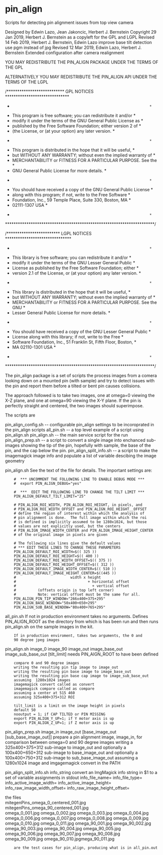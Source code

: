 # pin_align
Scripts for detecting pin alignment issues from top view camera

Designed by Edwin Lazo, Jean Jakoncic, Herbert J. Bernstein
Copyright 29 Jan 2019, Herbert J. Bernstein
as a copyleft for the GPL and LGPL
Revised 14 Feb 2019, Herbert J. Bernstein, Edwin Lazo
  improve base tilt detection
  use pgm instead of jpg
Revised 12 Mar 2019, Edwin Lazo, Herbert J. Bernstein
  Extended configuration after camera realignment

 YOU MAY REDISTRIBUTE THE PIN_ALIGN PACKAGE UNDER THE TERMS OF THE GPL
                     
 ALTERNATIVELY YOU MAY REDISTRIBUTE THE PIN_ALIGN API UNDER THE TERMS
 OF THE LGPL

/*************************** GPL NOTICES ******************************
 *                                                                    *
 * This program is free software; you can redistribute it and/or      *
 * modify it under the terms of the GNU General Public License as     *
 * published by the Free Software Foundation; either version 2 of     *
 * (the License, or (at your option) any later version.               *
 *                                                                    *
 * This program is distributed in the hope that it will be useful,    *
 * but WITHOUT ANY WARRANTY; without even the implied warranty of     *
 * MERCHANTABILITY or FITNESS FOR A PARTICULAR PURPOSE.  See the      *
 * GNU General Public License for more details.                       *
 *                                                                    *
 * You should have received a copy of the GNU General Public License  *
 * along with this program; if not, write to the Free Software        *
 * Foundation, Inc., 59 Temple Place, Suite 330, Boston, MA           *
 * 02111-1307  USA                                                    *
 *                                                                    *
 **********************************************************************/

/************************* LGPL NOTICES *******************************
 *                                                                    *
 * This library is free software; you can redistribute it and/or      *
 * modify it under the terms of the GNU Lesser General Public         *
 * License as published by the Free Software Foundation; either       *
 * version 2.1 of the License, or (at your option) any later version. *
 *                                                                    *
 * This library is distributed in the hope that it will be useful,    *
 * but WITHOUT ANY WARRANTY; without even the implied warranty of     *
 * MERCHANTABILITY or FITNESS FOR A PARTICULAR PURPOSE.  See the GNU  *
 * Lesser General Public License for more details.                    *
 *                                                                    *
 * You should have received a copy of the GNU Lesser General Public   *
 * License along with this library; if not, write to the Free         *
 * Software Foundation, Inc., 51 Franklin St, Fifth Floor, Boston,    *
 * MA  02110-1301  USA                                                *
 *                                                                    *
 **********************************************************************/

 The pin_align package is a set of scripts the process images from
a comera looking down on a mounted pin (with sample) and try to detect
issues with the pin and report them before a tilted or bent pin causes
collisions.

  The approach followed is to take two images, one at omega=0 viewing the
X-Z plane, and one at omega=90 viewing the X-Y plane.  If the pin is
perfectly straight and centered, the two images should superimpose.

  The scripts are


  pin_align_config.sh -- configurable pin_align settings to be
      incoroprated in the pin_align scripts
  all_pin.sh -- a top level example of a script using pin_align.sh
  pin_align.sh -- the main service script for the run
  pin_align_prep.sh -- a script to convert a single image into enchanced
      sub-images showing the tip of the pin, hopefully with sample,
      the base of the pin, and the cap below the pin.
  pin_align_split_info.sh -- a script to make the imagemagick image info
      and populate a list of variable descibing the image geometry

pin_align.sh
        See the text of the file for details.  The important settings
        are:

        #  *** UNCOMMENT THE FOLLOWING LINE TO ENABLE DEBUG MODE ***
        #  export PIN_ALIGN_DEBUG="yes"

        #  ***  EDIT THE FOLLOWING LINE TO CHANGE THE TILT LIMIT ***
        PIN_ALIGN_DEFAULT_TILT_LIMIT="25"

        # PIN_ALIGN_ROI_WIDTH, PIN_ALIGN_ROI_HEIGHT, in pixels, and
        # PIN_ALIGN_ROI_WIDTH_OFFSET and PIN_ALIGN_ROI_HEIGHT__OFFSET
        # define the region of interest within which the analysis of
        # pin alignment is done.  The full image within which the roi
        # is defined is implicitly assumed to be 1280x1024, but those
        # values are not explicitly used, but the centers 
        # PIN_ALIGN_IMAGE_WIDTH_CENTER and PIN_ALIGN_IMAGE_HEIGHT_CENTER
        # of the original image in pixels are given

        # The following six lines give the default values
        # *** EDIT THESE LINES TO CHANGE THESE PARAMETERS
        PIN_ALIGN_DEFAULT_ROI_WIDTH=$(( 325 ))
        PIN_ALIGN_DEFAULT_ROI_HEIGHT=$(( 400 ))
        PIN_ALIGN_DEFAULT_ROI_WIDTH_OFFSET=$(( 375 ))
        PIN_ALIGN_DEFAULT_ROI_HEIGHT_OFFSET=$(( 312 ))
        PIN_ALIGN_DEFAULT_IMAGE_WIDTH_CENTER=$(( 510 ))
        PIN_ALIGN_DEFAULT_IMAGE_HEIGHT_CENTER=$((445 ))
        #                         width x height
        #                                 + horizontal offset 
        #                                   + vertical offset 
        #          (offsets origin is top left corner) 
        #          Note: vertical offset must be the same for all.  
        PIN_ALIGN_PIN_TIP_WINDOW="266x400+375+295"
        PIN_ALIGN_BASE_WINDOW="50x400+650+295"
        PIN_ALIGN_SUB_BASE_WINDOW="80x400+765+295"

all_pin.sh
        If not in production environment takes no arguments.  Defines 
        PIN_ALIGN_ROOT as the directory from  which is has been run 
        and then runs pin_align.sh on the sample images in the kit.

        If in production enviroment, takes two arguments, the 0 and
        90 degree jpeg images
     

pin_align.sh image_0 image_90 image_out image_base_out image_sub_base_out [tilt_limit]
        needs PIN_AIGN_ROOT to have been defined

        compare 0 and 90 degree images
        writing the resulting pin tip image to image_out
        writing the resulting pin base image to image_base_out
        writing the resulting pin base cap image to image_sub_base_out
        assuming  1280x1024 images
        imagemagick convert called as convert
        imagemagick compare called as compare
        assuming a center at 515 460
        assuming 325x400+375+312 ROI
   
        tilt_limit is a limit on the image height in pixels
        default 50 
        nooutput = 1; if CAP TILTED or PIN MISSING
        export PIN_ALIGN_Y_UP=1; if Y motor axis is up
        export PIN_ALIGN_Z_UP=1; if Z motor axis is up

pin_align_prep.sh image_in image_out [base_image_out [sub_base_image_out]]
        prepare a pin alignment image, image_in, for
        comparison between omega=0 and 90 degree images
        writing a 325x400+375+312 sub-image to image_out
        and optionally a 100x400+650+312 sub-image to base_image_out
        and optionally a 100x400+750+312 sub-image to sub_base_image_out
        assuming a 1280x1024 image and imgagemagick convert
        in the PATH

pin_align_split_info.sh  info_string
        convert an ImgMagick info string in $1 to a set of variable
        assignments in stdout
            info_file_name=
            info_file_type=
            info_active_image_width=
            info_active_image_height=
            info_raw_image_width_offset=
            info_raw_image_height_offset=

the files  	
 	mitegenPins_omega_0_centered_001.jpg	mitegenPins_omega_90_centered_001.jpg 	
	omega_0_001.jpg	omega_0_002.jpg omega_0_003.jpg omega_0_004.jpg omega_0_006.jpg 
	omega_0_007.jpg omega_0_008.jpg omega_0_009.jpg omega_0_010.jpg omega_0_011.jpg
	omega_90_001.jpg omega_90_002.jpg omega_90_003.jpg omega_90_004.jpg
	omega_90_005.jpg omega_90_006.jpg omega_90_007.jpg omega_90_008.jpg
	omega_90_009.jpg omega_90_010.jpgmega_90_011.jpg

        are the test cases for pin_align, producing what is in all_pin.out
